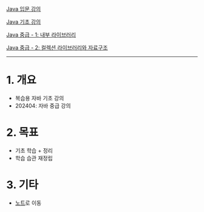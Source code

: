 [Java 입문 강의](https://inf.run/2zsZz)

[Java 기초 강의](https://inf.run/YQbQJ)

[Java 중급 - 1: 내부 라이브러리](https://inf.run/x9XDk)

[Java 중급 - 2: 컬렉션 라이브러리와 자료구조](https://inf.run/6YjpE)
____
# 1. 개요
- 복습용 자바 기초 강의
- 202404: 자바 중급 강의
# 2. 목표
- 기초 학습 + 정리
- 학습 습관 재정립
# 3. 기타
- [노트](./notes/java-basic.md)로 이동 
